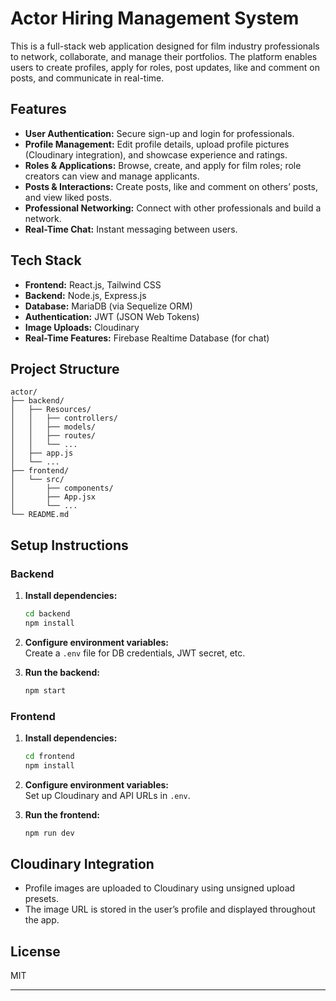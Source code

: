 # Actor Hiring Management System

This is a full-stack web application designed for film industry professionals to network, collaborate, and manage their portfolios. The platform enables users to create profiles, apply for roles, post updates, like and comment on posts, and communicate in real-time.

## Features

- **User Authentication:** Secure sign-up and login for professionals.
- **Profile Management:** Edit profile details, upload profile pictures (Cloudinary integration), and showcase experience and ratings.
- **Roles & Applications:** Browse, create, and apply for film roles; role creators can view and manage applicants.
- **Posts & Interactions:** Create posts, like and comment on others’ posts, and view liked posts.
- **Professional Networking:** Connect with other professionals and build a network.
- **Real-Time Chat:** Instant messaging between users.

## Tech Stack

- **Frontend:** React.js, Tailwind CSS
- **Backend:** Node.js, Express.js
- **Database:** MariaDB (via Sequelize ORM)
- **Authentication:** JWT (JSON Web Tokens)
- **Image Uploads:** Cloudinary
- **Real-Time Features:** Firebase Realtime Database (for chat)

## Project Structure

```
actor/
├── backend/
│   ├── Resources/
│   │   ├── controllers/
│   │   ├── models/
│   │   ├── routes/
│   │   └── ...
│   ├── app.js
│   └── ...
├── frontend/
│   └── src/
│       ├── components/
│       ├── App.jsx
│       └── ...
└── README.md
```

## Setup Instructions

### Backend

1. **Install dependencies:**
    ```bash
    cd backend
    npm install
    ```
2. **Configure environment variables:**  
   Create a `.env` file for DB credentials, JWT secret, etc.

3. **Run the backend:**
    ```bash
    npm start
    ```

### Frontend

1. **Install dependencies:**
    ```bash
    cd frontend
    npm install
    ```
2. **Configure environment variables:**  
   Set up Cloudinary and API URLs in `.env`.

3. **Run the frontend:**
    ```bash
    npm run dev
    ```

## Cloudinary Integration

- Profile images are uploaded to Cloudinary using unsigned upload presets.
- The image URL is stored in the user’s profile and displayed throughout the app.

## License

MIT

---
